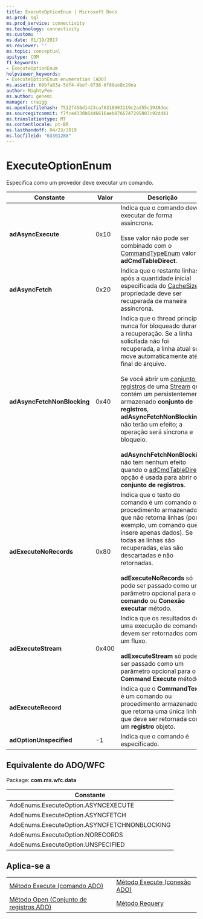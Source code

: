 ```yaml
---
title: ExecuteOptionEnum | Microsoft Docs
ms.prod: sql
ms.prod_service: connectivity
ms.technology: connectivity
ms.custom: ''
ms.date: 01/19/2017
ms.reviewer: ''
ms.topic: conceptual
apitype: COM
f1_keywords:
- ExecuteOptionEnum
helpviewer_keywords:
- ExecuteOptionEnum enumeration [ADO]
ms.assetid: 68bfa83a-5df4-4bef-8736-0f88ae8c29ea
author: MightyPen
ms.author: genemi
manager: craigg
ms.openlocfilehash: 7512f456d1423caf6318903119c2ad55c1938dec
ms.sourcegitcommit: f7fced330b64d6616aeb8766747295807c92dd41
ms.translationtype: MT
ms.contentlocale: pt-BR
ms.lasthandoff: 04/23/2019
ms.locfileid: "63301288"
---
```

# <a name="executeoptionenum"></a>ExecuteOptionEnum
Especifica como um provedor deve executar um comando.  
  
|Constante|Valor|Descrição|  
|--------------|-----------|-----------------|  
|**adAsyncExecute**|0x10|Indica que o comando deve executar de forma assíncrona.<br /><br /> Esse valor não pode ser combinado com o [CommandTypeEnum](../../../ado/reference/ado-api/commandtypeenum.md) valor **adCmdTableDirect**.|  
|**adAsyncFetch**|0x20|Indica que o restante linhas após a quantidade inicial especificada do [CacheSize](../../../ado/reference/ado-api/cachesize-property-ado.md) propriedade deve ser recuperada de maneira assíncrona.|  
|**adAsyncFetchNonBlocking**|0x40|Indica que o thread principal nunca for bloqueado durante a recuperação. Se a linha solicitada não foi recuperada, a linha atual se move automaticamente até o final do arquivo.<br /><br /> Se você abrir um [conjunto de registros](../../../ado/reference/ado-api/recordset-object-ado.md) de uma [Stream](../../../ado/reference/ado-api/stream-object-ado.md) que contém um persistentemente armazenado **conjunto de registros**, **adAsyncFetchNonBlocking** não terão um efeito; a operação será síncrona e bloqueio.<br /><br /> **adAsynchFetchNonBlocking** não tem nenhum efeito quando o [adCmdTableDirect](../../../ado/reference/ado-api/commandtypeenum.md) opção é usada para abrir o **conjunto de registros**.|  
|**adExecuteNoRecords**|0x80|Indica que o texto do comando é um comando ou procedimento armazenado que não retorna linhas (por exemplo, um comando que insere apenas dados). Se todas as linhas são recuperadas, elas são descartadas e não retornadas.<br /><br /> **adExecuteNoRecords** só pode ser passado como um parâmetro opcional para o **comando** ou **Conexão executar** método.|  
|**adExecuteStream**|0x400|Indica que os resultados de uma execução de comando devem ser retornados como um fluxo.<br /><br /> **adExecuteStream** só pode ser passado como um parâmetro opcional para o **Command Execute** método.|  
|**adExecuteRecord**||Indica que o **CommandText** é um comando ou procedimento armazenado que retorna uma única linha que deve ser retornada como um **registro** objeto.|  
|**adOptionUnspecified**|-1|Indica que o comando é especificado.|  
  
## <a name="adowfc-equivalent"></a>Equivalente do ADO/WFC  
 Package: **com.ms.wfc.data**  
  
|Constante|  
|--------------|  
|AdoEnums.ExecuteOption.ASYNCEXECUTE|  
|AdoEnums.ExecuteOption.ASYNCFETCH|  
|AdoEnums.ExecuteOption.ASYNCFETCHNONBLOCKING|  
|AdoEnums.ExecuteOption.NORECORDS|  
|AdoEnums.ExecuteOption.UNSPECIFIED|  
  
## <a name="applies-to"></a>Aplica-se a  
  
|||  
|-|-|  
|[Método Execute (comando ADO)](../../../ado/reference/ado-api/execute-method-ado-command.md)|[Método Execute (conexão ADO)](../../../ado/reference/ado-api/execute-method-ado-connection.md)|  
|[Método Open (Conjunto de registros ADO)](../../../ado/reference/ado-api/open-method-ado-recordset.md)|[Método Requery](../../../ado/reference/ado-api/requery-method.md)|
